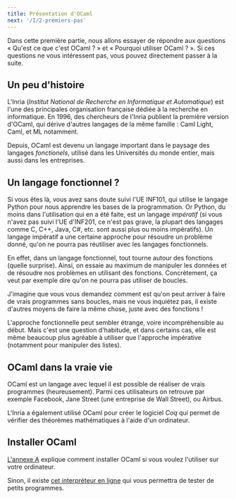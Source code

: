 ```yaml
---
title: Présentation d'OCaml
next: '/I/2-premiers-pas'
---
```


Dans cette première partie, nous allons essayer de répondre aux questions « Qu'est ce que c'est OCaml ? »
et « Pourquoi utiliser OCaml ? ». Si ces questions ne vous intéressent pas, vous pouvez directement passer
à la suite.

## Un peu d'histoire

L'Inria (*Institut National de Recherche en Informatique et Automatique*) est l'une des principales
organisation française dédiée à la recherche en informatique. En 1996, des chercheurs de l'Inria
publient la première version d'OCaml, qui dérive d'autres langages de la même famille : Caml Light,
Caml, et ML notamment.

Depuis, OCaml est devenu un langage important dans le paysage des langages *fonctionels*, utilisé
dans les Universités du monde entier, mais aussi dans les entreprises.

## Un langage fonctionnel ?

Si vous êtes là, vous avez sans doute suivi l'UE INF101, qui utilise le langage Python pour nous apprendre
les bases de la programmation. Or Python, du moins dans l'utilisation qui en a été faite, est un langage
*impératif* (si vous n'avez pas suivi l'UE d'INF201, ce n'est pas grave, la plupart des langages comme C, C++,
Java, C#, etc. sont aussi plus ou moins impératifs). Un langage impératif a une certaine approche pour résoudre
un problème donné, qu'on ne pourra pas réutiliser avec les langages fonctionnels.

En effet, dans un langage fonctionnel, tout tourne autour des fonctions (quelle surprise).
Ainsi, on essaie au maximum de manipuler les données et de résoudre nos problèmes en utilisant des fonctions.
Concrètement, ça veut par exemple dire qu'on ne pourra pas utiliser de boucles.

J'imagine que vous vous demandez comment est qu'on peut arriver à faire de vrais programmes sans boucles,
mais ne vous inquiétez pas, il existe d'autres moyens de faire la même chose, juste avec des fonctions !

L'approche fonctionnelle peut sembler étrange, voire incompréhensible au début. Mais c'est une question d'habitude,
et dans certains cas, elle est même beaucoup plus agréable à utiliser que l'approche impérative (notamment pour manipuler des listes).

## OCaml dans la vraie vie

OCaml est un langage avec lequel il est possible de réaliser de vrais programmes (heureusement). Parmi ces utilisateurs
on retrouve par exemple Facebook, Jane Street (une entreprise de Wall Street), ou Airbus.

L'Inria a également utilisé OCaml pour créer le logiciel *Coq* qui permet de vérifier des théorèmes mathématiques à l'aide d'un ordinateur.

## Installer OCaml

[L'annexe A](/A) explique comment installer OCaml si vous voulez l'utiliser sur votre ordinateur.

Sinon, il existe [cet interpréteur en ligne](https://try.ocamlpro.com/) qui vous permettra de tester de petits programmes.

